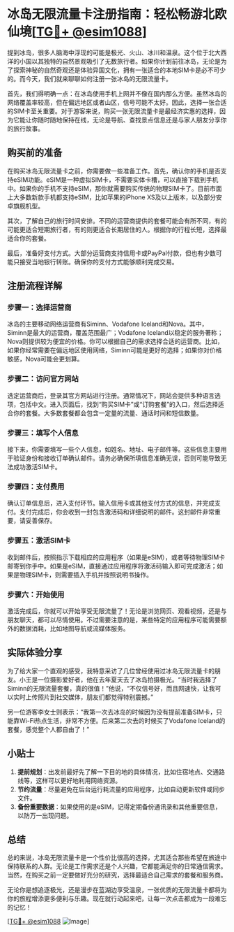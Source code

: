 # 冰岛无限流量卡注册指南：轻松畅游北欧仙境[[TG💪+ @esim1088](https://t.me/s/esim1088)]

提到冰岛，很多人脑海中浮现的可能是极光、火山、冰川和温泉。这个位于北大西洋的小国以其独特的自然景观吸引了无数旅行者。如果你计划前往冰岛，无论是为了探索神秘的自然奇观还是体验异国文化，拥有一张适合的本地SIM卡是必不可少的。而今天，我们就来聊聊如何注册一张冰岛的无限流量卡。

首先，我们得明确一点：在冰岛使用手机上网并不像在国内那么方便。虽然冰岛的网络覆盖率较高，但在偏远地区或者山区，信号可能不太好。因此，选择一张合适的SIM卡至关重要。对于游客来说，购买一张无限流量卡是最经济实惠的选择，因为它能让你随时随地保持在线，无论是导航、查找景点信息还是与家人朋友分享你的旅行故事。

## 购买前的准备

在购买冰岛无限流量卡之前，你需要做一些准备工作。首先，确认你的手机是否支持eSIM功能。eSIM是一种虚拟SIM卡，不需要实体卡槽，可以直接下载到手机中。如果你的手机不支持eSIM，那你就需要购买传统的物理SIM卡了。目前市面上大多数新款手机都支持eSIM，比如苹果的iPhone XS及以上版本，以及部分安卓旗舰机型。

其次，了解自己的旅行时间安排。不同的运营商提供的套餐可能会有所不同，有的可能更适合短期旅行者，有的则更适合长期居住的人。根据你的行程长短，选择最适合你的套餐。

最后，准备好支付方式。大部分运营商支持信用卡或PayPal付款，但也有少数可能只接受当地银行转账。确保你的支付方式能够顺利完成交易。

## 注册流程详解

### 步骤一：选择运营商

冰岛的主要移动网络运营商有Siminn、Vodafone Iceland和Nova。其中，Siminn是最大的运营商，覆盖范围最广；Vodafone Iceland以稳定的服务著称；Nova则提供较为便宜的价格。你可以根据自己的需求选择合适的运营商。比如，如果你经常需要在偏远地区使用网络，Siminn可能是更好的选择；如果你对价格敏感，Nova可能会更划算。

### 步骤二：访问官方网站

选定运营商后，登录其官方网站进行注册。通常情况下，网站会提供多种语言选项，包括中文。进入页面后，找到“购买SIM卡”或“订购套餐”的入口，然后选择适合你的套餐。大多数套餐都会包含一定量的流量、通话时间和短信数量。

### 步骤三：填写个人信息

接下来，你需要填写一些个人信息，如姓名、地址、电子邮件等。这些信息主要用于验证身份和接收订单确认邮件。请务必确保所填信息准确无误，否则可能导致无法成功激活SIM卡。

### 步骤四：支付费用

确认订单信息后，进入支付环节。输入信用卡或其他支付方式的信息，并完成支付。支付完成后，你会收到一封包含激活码和详细说明的邮件。这封邮件非常重要，请妥善保存。

### 步骤五：激活SIM卡

收到邮件后，按照指示下载相应的应用程序（如果是eSIM），或者等待物理SIM卡邮寄到你手中。如果是eSIM，直接通过应用程序将激活码输入即可完成激活；如果是物理SIM卡，则需要插入手机并按照说明书操作。

### 步骤六：开始使用

激活完成后，你就可以开始享受无限流量了！无论是浏览网页、观看视频，还是与朋友聊天，都可以尽情使用。不过需要注意的是，某些特定的应用程序可能需要额外的数据消耗，比如地图导航或流媒体服务。

## 实际体验分享

为了给大家一个直观的感受，我特意采访了几位曾经使用过冰岛无限流量卡的朋友。小王是一位摄影爱好者，他在去年夏天去了冰岛拍摄极光。“当时我选择了Siminn的无限流量套餐，真的很值！”他说，“不仅信号好，而且网速快，让我可以实时上传照片到社交媒体，朋友们都觉得特别震撼。”

另一位游客李女士则表示：“我第一次去冰岛的时候因为没有提前准备SIM卡，只能靠Wi-Fi热点生活，非常不方便。后来第二次去的时候买了Vodafone Iceland的套餐，感觉整个人都自由了！”

## 小贴士

1. **提前规划**：出发前最好先了解一下目的地的具体情况，比如住宿地点、交通路线等，这样可以更好地利用网络资源。
2. **节约流量**：尽量避免在后台运行耗流量的应用程序，比如自动更新软件或同步文件。
3. **备份重要数据**：如果使用的是eSIM，记得定期备份通讯录和其他重要信息，以防万一出现问题。

## 总结

总的来说，冰岛无限流量卡是一个性价比很高的选择，尤其适合那些希望在旅途中保持联系的人群。无论是工作需求还是个人兴趣，它都能满足你的日常通信需求。当然，在购买之前一定要做好充分的研究，选择最适合自己需求的套餐和服务商。

无论你是想追逐极光，还是漫步在蓝湖边享受温泉，一张优质的无限流量卡都将为你的旅程增添更多便利与乐趣。现在就行动起来吧，让每一次点击都成为一段难忘的记忆！

[[TG💪+ @esim1088](https://t.me/s/esim1088) ![Image](https://i.postimg.cc/4NQfJmqS/Snipaste-2025-05-13-00-14-12.png)]